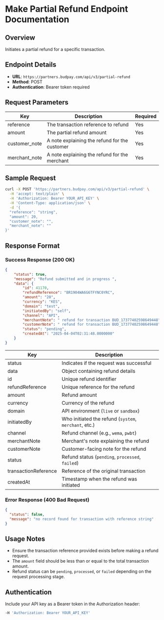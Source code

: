 # Make Partial Refund Endpoint Documentation

## Overview
Initiates a partial refund for a specific transaction.

## Endpoint Details
- **URL**: `https://partners.budpay.com/api/v3/partial-refund`
- **Method**: POST
- **Authentication**: Bearer token required

## Request Parameters

| Key            | Description                                      | Required |
|---------------|--------------------------------------------------|----------|
| reference     | The transaction reference to refund             | Yes      |
| amount        | The partial refund amount                       | Yes      |
| customer_note | A note explaining the refund for the customer   | Yes      |
| merchant_note | A note explaining the refund for the merchant   | Yes      |

## Sample Request
```bash
curl -X POST 'https://partners.budpay.com/api/v3/partial-refund' \
  -H 'accept: text/plain' \
  -H 'Authorization: Bearer YOUR_API_KEY' \
  -H 'Content-Type: application/json' \
  -d '{
  "reference": "string",
  "amount": 20,
  "customer_note": "",
  "merchant_note": ""
}'
```

## Response Format

### Success Response (200 OK)
```json
{
    "status": true,
    "message": "Refund submitted and in progress ",
    "data": {
        "id": 41170,
        "refundReference": "BR1904WA6G6TFYNC0YRC",
        "amount": "20",
        "currency": "KES",
        "domain": "test",
        "initiatedBy": "self",
        "channel": "API",
        "merchantNote": " refund for transaction BUD_17377402598649448",
        "customerNote": " refund for transaction BUD_17377402598649448",
        "status": "pending",
        "createdAt": "2025-04-04T02:31:48.0000000"
    }
}
```

| Key                 | Description                                         |
|---------------------|-----------------------------------------------------|
| status             | Indicates if the request was successful             |
| data               | Object containing refund details                     |
| id                 | Unique refund identifier                            |
| refundReference    | Unique reference for the refund                     |
| amount             | Refund amount                                       |
| currency           | Currency of the refund                              |
| domain            | API environment (`live` or `sandbox`)                |
| initiatedBy        | Who initiated the refund (`system`, `merchant`, etc.) |
| channel            | Refund channel (e.g., `wema`, `pwbt`)               |
| merchantNote       | Merchant's note explaining the refund               |
| customerNote       | Customer-facing note for the refund                 |
| status             | Refund status (`pending`, `processed`, `failed`)    |
| transactionReference | Reference of the original transaction              |
| createdAt          | Timestamp when the refund was initiated             |

### Error Response (400 Bad Request)
```json
{
  "status": false,
  "message": "no record found for transaction with reference string"
}
```

## Usage Notes
- Ensure the transaction reference provided exists before making a refund request.
- The `amount` field should be less than or equal to the total transaction amount.
- Refund status can be `pending`, `processed`, or `failed` depending on the request processing stage.

## Authentication
Include your API key as a Bearer token in the Authorization header:
```bash
-H 'Authorization: Bearer YOUR_API_KEY'
```